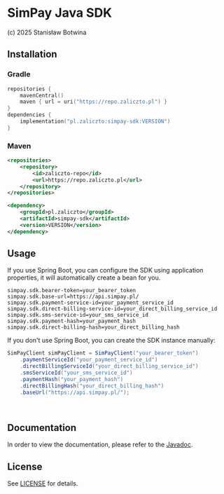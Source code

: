 # SimPay Java SDK

(c) 2025 Stanisław Botwina


## Installation

### Gradle
```kotlin
repositories {
    mavenCentral()
    maven { url = uri("https://repo.zaliczto.pl") }
}
dependencies {
    implementation("pl.zaliczto:simpay-sdk:VERSION")
}
```

### Maven
```xml
<repositories>
    <repository>
        <id>zaliczto-repo</id>
        <url>https://repo.zaliczto.pl</url>
    </repository>
</repositories>
```

```xml
<dependency>
    <groupId>pl.zaliczto</groupId>
    <artifactId>simpay-sdk</artifactId>
    <version>VERSION</version>
</dependency>
```

## Usage
If you use Spring Boot, you can configure the SDK using application properties, it will automatically create a bean for you.

```properties
simpay.sdk.bearer-token=your_bearer_token
simpay.sdk.base-url=https://api.simpay.pl/
simpay.sdk.payment-service-id=your_payment_service_id
simpay.sdk.direct-billing-service-id=your_direct_billing_service_id
simpay.sdk.sms-service-id=your_sms_service_id
simpay.sdk.payment-hash=your_payment_hash
simpay.sdk.direct-billing-hash=your_direct_billing_hash
```

If you don't use Spring Boot, you can create the SDK instance manually:

```java
SimPayClient simPayClient = SimPayClient("your_bearer_token")
    .paymentServiceId("your_payment_service_id")
    .directBillingServiceId("your_direct_billing_service_id")
    .smsServiceId("your_sms_service_id")
    .paymentHash("your_payment_hash")
    .directBillingHash("your_direct_billing_hash")
    .baseUrl("https://api.simpay.pl/");
```

<br>

## Documentation 

In order to view the documentation, please refer to the [Javadoc](https://repo.zaliczto.pl/simpay-sdk-javadoc/).

## License
See [LICENSE](LICENSE) for details.